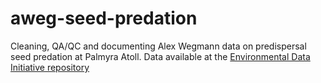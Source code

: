 # aweg-seed-predation
Cleaning, QA/QC and documenting Alex Wegmann data on predispersal seed predation at Palmyra Atoll. Data available at the [Environmental Data Initiative repository](https://portal.edirepository.org/nis/home.jsp)
